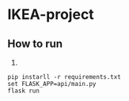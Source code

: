 # IKEA-project

## How to run
1. 
```
pip instarll -r requirements.txt
set FLASK_APP=api/main.py
flask run
```

